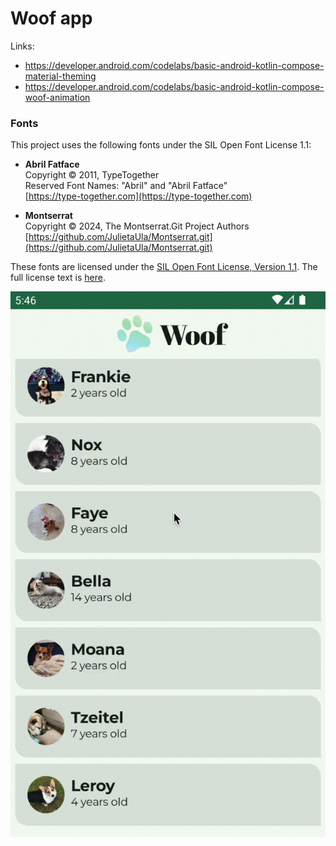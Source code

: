 # Woof app

Links:

- https://developer.android.com/codelabs/basic-android-kotlin-compose-material-theming
- https://developer.android.com/codelabs/basic-android-kotlin-compose-woof-animation

### Fonts

This project uses the following fonts under the SIL Open Font License 1.1:

- **Abril Fatface**  
  Copyright © 2011, TypeTogether  
  Reserved Font Names: "Abril" and "Abril Fatface"  
  [https://type-together.com](https://type-together.com)

- **Montserrat**  
  Copyright © 2024, The Montserrat.Git Project Authors  
  [https://github.com/JulietaUla/Montserrat.git](https://github.com/JulietaUla/Montserrat.git)

These fonts are licensed under
the [SIL Open Font License, Version 1.1](https://openfontlicense.org).
The full license text is [here](License_fonts.txt).

![Result](result/result.gif)
